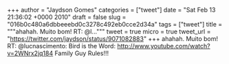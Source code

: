 
+++
author = "Jaydson Gomes"
categories = ["tweet"]
date = "Sat Feb 13 21:36:02 +0000 2010"
draft = false
slug = "016b0c480a6dbbeeebd0c3278c492eb0cce2d34a"
tags = ["tweet"]
title = """ahahah. Muito bom! RT: @l..."""
tweet = true
micro = true
tweet_url = "https://twitter.com/jaydson/status/9071082883"
+++
ahahah. Muito bom! RT: @lucnascimento: Bird is the Word: http://www.youtube.com/watch?v=2WNrx2jq184
Family Guy Rules!!!
